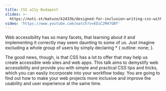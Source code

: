 ```yaml
---
title: CSS a11y Budapest
slides: >-
  https://noti.st/matuzo/k2433b/designed-for-inclusion-writing-css-with-accessibility-in-mind
video: 'https://www.youtube.com/watch?v=EOiC2M47GBY'
---
```

Web accessibility has so many facets, that learning about it and implementing it correctly may seem daunting to some of us. Just imagine excluding a whole group of users by simply declaring * { outline: none; }.

The good news, though, is that CSS has a lot to offer that may help us create accessible web sites and web apps. This talk aims to demystify web accessibility and provide you with simple and practical CSS tips and tricks, which you can easily incorporate into your workflow today. You are going to find out how to make your web projects more inclusive and improve the usability and user experience at the same time.
